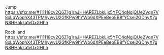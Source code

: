 Jump
https://sfxr.me/#111118cv2Q6Z1g1raJHHAREZLbkLjx5YFC4qNgjQUe2Vqn7V8xLqWophX43TPMhywvU2GfKPw9hYWb6dXPEeBeoEB8fYCsei2GDhyX7gN8HHakza1vDxGHhh

Rock land
https://sfxr.me/#111118cv2Q6Z1g1raJHHAREZLbkLjx5YFC4qNgjQUe2Vqn7V8xLqWophX43TPMhywvU2GfKPw9hYWb6dXPEeBeoEB8fYCsei2GDhyX7gN8HHakza1vDxGHhh